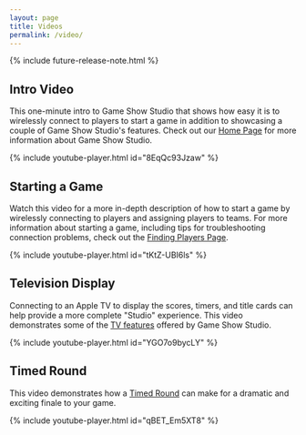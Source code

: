 ```yaml
---
layout: page
title: Videos
permalink: /video/
---
```


{% include future-release-note.html %}

## Intro Video

This one-minute intro to Game Show Studio that shows how easy it is to wirelessly connect to players to start a game in addition to showcasing a couple of Game Show Studio's features. Check out our [Home Page](/) for more information about Game Show Studio.

{% include youtube-player.html id="8EqQc93Jzaw" %}

## Starting a Game

Watch this video for a more in-depth description of how to start a game by wirelessly connecting to players and assigning players to teams. For more information about starting a game, including tips for troubleshooting connection problems, check out the [Finding Players Page](/help/findingplayers).

{% include youtube-player.html id="tKtZ-UBI6ls" %}

## Television Display

Connecting to an Apple TV to display the scores, timers, and title cards can help provide a more complete "Studio" experience. This video demonstrates some of the [TV features](/help/tv) offered by Game Show Studio.

{% include youtube-player.html id="YGO7o9bycLY" %}

## Timed Round

This video demonstrates how a [Timed Round](/help/timedround) can make for a dramatic and exciting finale to your game.

{% include youtube-player.html id="qBET_Em5XT8" %}
